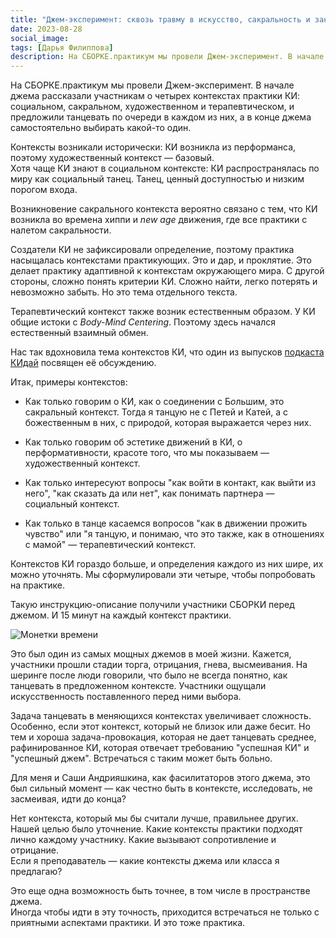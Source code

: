 ```yaml
---
title: "Джем-эксперимент: сквозь травму в искусство, сакральность и заново"
date: 2023-08-28
social_image:
tags: [Дарья Филиппова]
description: На СБОРКЕ.практикум мы провели Джем-эксперимент. В начале джема рассказали участникам о четырех контекстах практики КИ — социальном, сакральном, художественном и терапевтическом, и предложили&nbsp;...
---
```


На СБОРКЕ.практикум мы провели Джем-эксперимент. В начале джема рассказали участникам о четырех контекстах практики КИ: социальном, сакральном, художественном и терапевтическом, и предложили танцевать по очереди в каждом из них, а в конце джема самостоятельно выбирать какой-то один.

Контексты возникали исторически: КИ возникла из перформанса, поэтому художественный контекст — базовый.  
Хотя чаще КИ знают в социальном контексте: КИ распространялась по миру как социальный танец. Танец, ценный доступностью и низким порогом входа.

Возникновение сакрального контекста вероятно связано с тем, что КИ возникла во времена хиппи и *new age* движения, где все практики с налетом сакральности.

Создатели КИ не зафиксировали определение, поэтому практика насыщалась контекстами практикующих. Это и дар, и проклятие. Это делает практику адаптивной к контекстам окружающего мира. С другой стороны, сложно понять критерии КИ. Сложно найти, легко потерять и невозможно забыть. Но это тема отдельного текста.

Терапевтический контекст также возник естественным образом. У КИ общие истоки с *Body-Mind Сentering*. Поэтому здесь начался естественный взаимный обмен. 

Нас так вдохновила тема контекстов КИ, что один из выпусков <a href = "https://kidai.mave.digital/" target="_blank" rel="noreferrer">подкаста КИдай</a> посвящен её обсуждению.

Итак, примеры контекстов:

- Как только говорим о КИ, как о соединении с Б*о*льшим, это сакральный контекст. Тогда я танцую не с Петей и Катей, а с божественным в них, с природой, которая выражается через них.

- Как только говорим об эстетике движений в КИ, о перформативности, красоте того, что мы показываем — художественный контекст.

- Как только интересуют вопросы "как войти в контакт, как выйти из него", "как сказать да или нет", как понимать партнера — социальный контекст.

- Как только в танце касаемся вопросов "как в движении прожить чувство" или "я танцую, и понимаю, что это также, как в отношениях с мамой" — терапевтический контекст.

Контекстов КИ гораздо больше, и определения каждого из них шире, их можно уточнять. Мы сформулировали эти четыре, чтобы попробовать на практике. 

Такую инструкцию-описание получили участники СБОРКИ перед джемом. И 15 минут на каждый контекст практики.

<img src="/media/tg-pack-coins (alpha).png" alt="Монетки времени"/>

Это был один из самых мощных джемов в моей жизни. Кажется, участники прошли стадии торга, отрицания, гнева, высмеивания. На шеринге после люди говорили, что было не всегда понятно, как танцевать в предложенном контексте. Участники ощущали искусственность поставленного перед ними выбора.

Задача танцевать в меняющихся контекстах увеличивает сложность. Особенно, если этот контекст, который не близок или даже бесит. Но тем и хороша задача-провокация, которая не дает танцевать среднее, рафинированное КИ, которая отвечает требованию "успешная КИ" и "успешный джем". Встречаться с таким может быть больно.

Для меня и Саши Андрияшкина, как фасилитаторов этого джема, это был сильный момент — как честно быть в контексте, исследовать, не засмеивая, идти до конца?

Нет контекста, который мы бы считали лучше, правильнее других. Нашей целью было уточнение. Какие контексты практики подходят лично каждому участнику. Какие вызывают сопротивление и отрицание.  
Если я преподаватель — какие контексты джема или класса я предлагаю? 

Это еще одна возможность быть точнее, в том числе в пространстве джема.  
Иногда чтобы идти в эту точность, приходится встречаться не только с приятными аспектами практики. И это тоже практика.

<!-- ```Дарья Филиппова``` -->